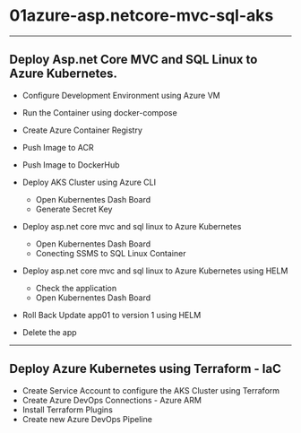 # 01azure-asp.netcore-mvc-sql-aks

----------------------------------------------------------
Deploy Asp.net Core MVC and SQL Linux to Azure Kubernetes.
----------------------------------------------------------

- Configure Development Environment using Azure VM
- Run the Container using docker-compose
- Create Azure Container Registry
- Push Image to ACR
- Push Image to DockerHub

- Deploy AKS Cluster using Azure CLI
  - Open Kubernentes Dash Board
  - Generate Secret Key 

- Deploy asp.net core mvc and sql linux to Azure Kubernetes
  - Open Kubernentes Dash Board
  - Conecting SSMS to SQL Linux Container
  
- Deploy asp.net core mvc and sql linux to Azure Kubernetes using HELM
  - Check the application
  - Open Kubernentes Dash Board
  
- Roll Back Update app01 to version 1 using HELM
- Delete the app 
 
----------------------------------------------------------
Deploy Azure Kubernetes using Terraform - IaC
----------------------------------------------------------

- Create Service Account to configure the AKS Cluster using Terraform
- Create Azure DevOps Connections - Azure ARM
- Install Terraform Plugins
- Create new Azure DevOps Pipeline

